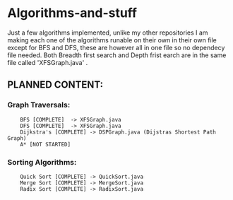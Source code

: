 # Algorithms-and-stuff
Just a few algorithms implemented, unlike my other repositories I am making each one of the algorithms runable on their own in their own file except for BFS and DFS, these are however all in one file so no dependecy file needed. Both Breadth first search and Depth frist earch are in the same file called 'XFSGraph.java' .

## PLANNED CONTENT:
   ### Graph Traversals:  
        BFS [COMPLETE]  -> XFSGraph.java
        DFS [COMPLETE]  -> XFSGraph.java  
        Dijkstra's [COMPLETE] -> DSPGraph.java (Dijstras Shortest Path Graph)  
        A* [NOT STARTED] 
   ### Sorting Algorithms:  
        Quick Sort [COMPLETE] -> QuickSort.java  
        Merge Sort [COMPLETE] -> MergeSort.java
        Radix Sort [COMPLETE] -> RadixSort.java  
 
